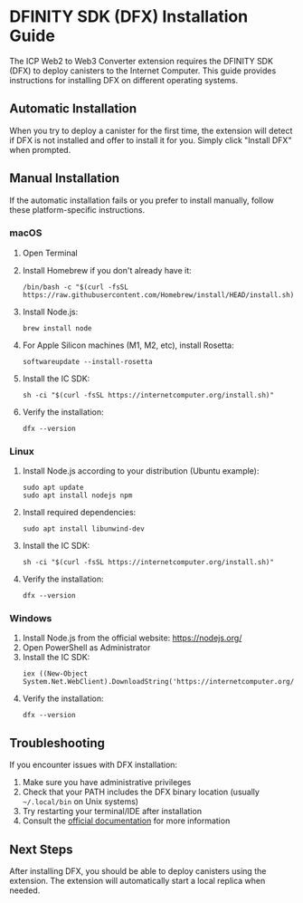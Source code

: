 # DFINITY SDK (DFX) Installation Guide

The ICP Web2 to Web3 Converter extension requires the DFINITY SDK (DFX) to deploy canisters to the Internet Computer. This guide provides instructions for installing DFX on different operating systems.

## Automatic Installation

When you try to deploy a canister for the first time, the extension will detect if DFX is not installed and offer to install it for you. Simply click "Install DFX" when prompted.

## Manual Installation

If the automatic installation fails or you prefer to install manually, follow these platform-specific instructions.

### macOS

1. Open Terminal
2. Install Homebrew if you don't already have it:

   ```
   /bin/bash -c "$(curl -fsSL https://raw.githubusercontent.com/Homebrew/install/HEAD/install.sh)"
   ```

3. Install Node.js:

   ```
   brew install node
   ```

4. For Apple Silicon machines (M1, M2, etc), install Rosetta:

   ```
   softwareupdate --install-rosetta
   ```

5. Install the IC SDK:

   ```
   sh -ci "$(curl -fsSL https://internetcomputer.org/install.sh)"
   ```

6. Verify the installation:
   ```
   dfx --version
   ```

### Linux

1. Install Node.js according to your distribution
   (Ubuntu example):

   ```
   sudo apt update
   sudo apt install nodejs npm
   ```

2. Install required dependencies:

   ```
   sudo apt install libunwind-dev
   ```

3. Install the IC SDK:

   ```
   sh -ci "$(curl -fsSL https://internetcomputer.org/install.sh)"
   ```

4. Verify the installation:
   ```
   dfx --version
   ```

### Windows

1. Install Node.js from the official website: https://nodejs.org/
2. Open PowerShell as Administrator
3. Install the IC SDK:
   ```
   iex ((New-Object System.Net.WebClient).DownloadString('https://internetcomputer.org/install.ps1'))
   ```
4. Verify the installation:
   ```
   dfx --version
   ```

## Troubleshooting

If you encounter issues with DFX installation:

1. Make sure you have administrative privileges
2. Check that your PATH includes the DFX binary location (usually `~/.local/bin` on Unix systems)
3. Try restarting your terminal/IDE after installation
4. Consult the [official documentation](https://internetcomputer.org/docs/current/developer-docs/setup/install/) for more information

## Next Steps

After installing DFX, you should be able to deploy canisters using the extension. The extension will automatically start a local replica when needed.
